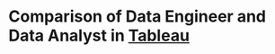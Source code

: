 # Comparison of Data Engineer and Data Analyst in [Tableau](https://public.tableau.com/app/profile/pavel5856/viz/DADE/Dashboard1?publish=yes)
